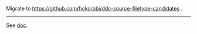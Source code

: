 Migrate to https://github.com/hokorobi/ddc-source-filetype-candidates .

---

See [doc](doc/ddc-source-plantuml.txt).
